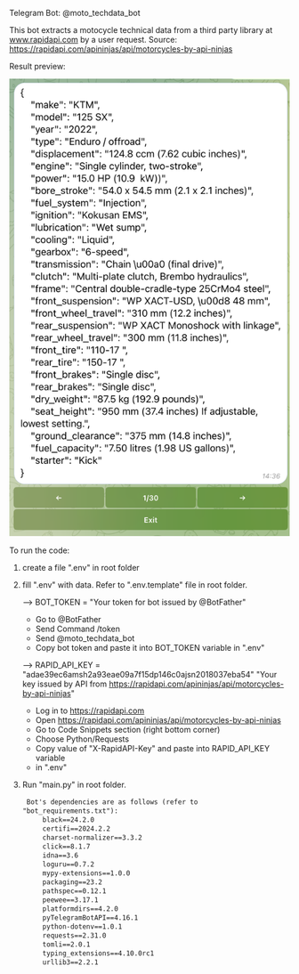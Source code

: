 Telegram Bot: @moto_techdata_bot

This bot extracts a motocycle technical data from a third party library at 
www.rapidapi.com by a user request.
Source: https://rapidapi.com/apininjas/api/motorcycles-by-api-ninjas

Result preview:


![Bot_View](utils/pictures/Bot_View.png)



To run the code:
1. create a file ".env" in root folder
2. fill ".env" with data. Refer to ".env.template" file in root folder.

    
    --> BOT_TOKEN = "Your token for bot issued by @BotFather"
     - Go to @BotFather
     - Send Command /token
     - Send @moto_techdata_bot 
     - Copy bot token and paste it into BOT_TOKEN variable in ".env"
   
    
     --> RAPID_API_KEY = "adae39ec6amsh2a93eae09a7f15dp146c0ajsn2018037eba54"
        "Your key issued by API from
        https://rapidapi.com/apininjas/api/motorcycles-by-api-ninjas"
     - Log in to https://rapidapi.com
     - Open https://rapidapi.com/apininjas/api/motorcycles-by-api-ninjas
     - Go to Code Snippets section (right bottom corner)
     - Choose Python/Requests
     - Copy value of "X-RapidAPI-Key" and paste into RAPID_API_KEY variable
     - in ".env"

3. Run "main.py" in root folder.

        Bot's dependencies are as follows (refer to "bot_requirements.txt"):
            black==24.2.0
            certifi==2024.2.2
            charset-normalizer==3.3.2
            click==8.1.7
            idna==3.6
            loguru==0.7.2
            mypy-extensions==1.0.0
            packaging==23.2
            pathspec==0.12.1
            peewee==3.17.1
            platformdirs==4.2.0
            pyTelegramBotAPI==4.16.1
            python-dotenv==1.0.1
            requests==2.31.0
            tomli==2.0.1
            typing_extensions==4.10.0rc1
            urllib3==2.2.1        
